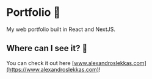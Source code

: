 # Portfolio 👋

My web portfolio built in React and NextJS.

## Where can I see it? 🤔

You can check it out here [www.alexandroslekkas.com](https://www.alexandroslekkas.com)!
